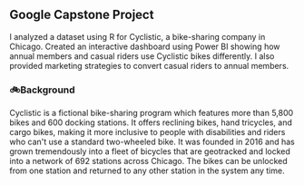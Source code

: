 ## Google Capstone Project
<ins></ins>
I analyzed a dataset using R for Cyclistic, a bike-sharing company in Chicago. Created an interactive dashboard using Power BI showing how annual members and casual riders use Cyclistic bikes differently. I also provided marketing strategies to convert casual riders to annual members.

 ### 🚲Background
Cyclistic is a fictional bike-sharing program which features more than 5,800 bikes and 600 docking stations. It offers reclining bikes, hand tricycles, and cargo bikes, making it more inclusive to people with disabilities and riders who can't use a standard two-wheeled bike. It was founded in 2016 and has grown tremendously into a fleet of bicycles that are geotracked and locked into a network of 692 stations across Chicago. The bikes can be unlocked from one station and returned to any other station in the system any time.
